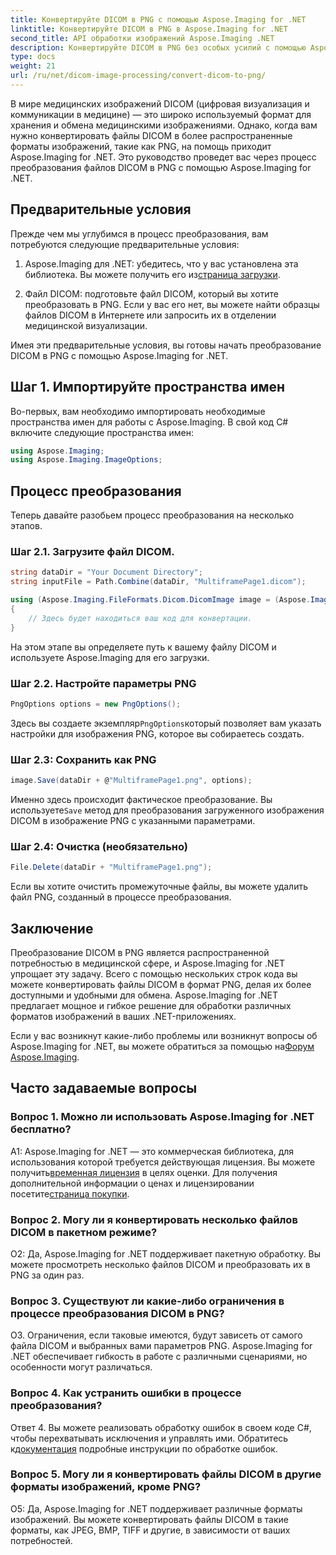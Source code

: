 ```yaml
---
title: Конвертируйте DICOM в PNG с помощью Aspose.Imaging for .NET
linktitle: Конвертируйте DICOM в PNG в Aspose.Imaging for .NET
second_title: API обработки изображений Aspose.Imaging .NET
description: Конвертируйте DICOM в PNG без особых усилий с помощью Aspose.Imaging for .NET. Оптимизируйте обмен медицинскими изображениями.
type: docs
weight: 21
url: /ru/net/dicom-image-processing/convert-dicom-to-png/
---
```

В мире медицинских изображений DICOM (цифровая визуализация и коммуникации в медицине) — это широко используемый формат для хранения и обмена медицинскими изображениями. Однако, когда вам нужно конвертировать файлы DICOM в более распространенные форматы изображений, такие как PNG, на помощь приходит Aspose.Imaging for .NET. Это руководство проведет вас через процесс преобразования файлов DICOM в PNG с помощью Aspose.Imaging for .NET.

## Предварительные условия

Прежде чем мы углубимся в процесс преобразования, вам потребуются следующие предварительные условия:

1.  Aspose.Imaging для .NET: убедитесь, что у вас установлена эта библиотека. Вы можете получить его из[страница загрузки](https://releases.aspose.com/imaging/net/).

2. Файл DICOM: подготовьте файл DICOM, который вы хотите преобразовать в PNG. Если у вас его нет, вы можете найти образцы файлов DICOM в Интернете или запросить их в отделении медицинской визуализации.

Имея эти предварительные условия, вы готовы начать преобразование DICOM в PNG с помощью Aspose.Imaging for .NET.

## Шаг 1. Импортируйте пространства имен

Во-первых, вам необходимо импортировать необходимые пространства имен для работы с Aspose.Imaging. В свой код C# включите следующие пространства имен:

```csharp
using Aspose.Imaging;
using Aspose.Imaging.ImageOptions;
```

## Процесс преобразования

Теперь давайте разобьем процесс преобразования на несколько этапов.

### Шаг 2.1. Загрузите файл DICOM.

```csharp
string dataDir = "Your Document Directory";
string inputFile = Path.Combine(dataDir, "MultiframePage1.dicom");

using (Aspose.Imaging.FileFormats.Dicom.DicomImage image = (Aspose.Imaging.FileFormats.Dicom.DicomImage)Image.Load(inputFile))
{
    // Здесь будет находиться ваш код для конвертации.
}
```

На этом этапе вы определяете путь к вашему файлу DICOM и используете Aspose.Imaging для его загрузки.

### Шаг 2.2. Настройте параметры PNG

```csharp
PngOptions options = new PngOptions();
```

 Здесь вы создаете экземпляр`PngOptions`который позволяет вам указать настройки для изображения PNG, которое вы собираетесь создать.

### Шаг 2.3: Сохранить как PNG

```csharp
image.Save(dataDir + @"MultiframePage1.png", options);
```

 Именно здесь происходит фактическое преобразование. Вы используете`Save` метод для преобразования загруженного изображения DICOM в изображение PNG с указанными параметрами.

### Шаг 2.4: Очистка (необязательно)

```csharp
File.Delete(dataDir + "MultiframePage1.png");
```

Если вы хотите очистить промежуточные файлы, вы можете удалить файл PNG, созданный в процессе преобразования.

## Заключение

Преобразование DICOM в PNG является распространенной потребностью в медицинской сфере, и Aspose.Imaging for .NET упрощает эту задачу. Всего с помощью нескольких строк кода вы можете конвертировать файлы DICOM в формат PNG, делая их более доступными и удобными для обмена. Aspose.Imaging for .NET предлагает мощное и гибкое решение для обработки различных форматов изображений в ваших .NET-приложениях.

 Если у вас возникнут какие-либо проблемы или возникнут вопросы об Aspose.Imaging for .NET, вы можете обратиться за помощью на[Форум Aspose.Imaging](https://forum.aspose.com/).

## Часто задаваемые вопросы

### Вопрос 1. Можно ли использовать Aspose.Imaging for .NET бесплатно?

A1: Aspose.Imaging for .NET — это коммерческая библиотека, для использования которой требуется действующая лицензия. Вы можете получить[временная лицензия](https://purchase.aspose.com/temporary-license/) в целях оценки. Для получения дополнительной информации о ценах и лицензировании посетите[страница покупки](https://purchase.aspose.com/buy).

### Вопрос 2. Могу ли я конвертировать несколько файлов DICOM в пакетном режиме?

О2: Да, Aspose.Imaging for .NET поддерживает пакетную обработку. Вы можете просмотреть несколько файлов DICOM и преобразовать их в PNG за один раз.

### Вопрос 3. Существуют ли какие-либо ограничения в процессе преобразования DICOM в PNG?

О3. Ограничения, если таковые имеются, будут зависеть от самого файла DICOM и выбранных вами параметров PNG. Aspose.Imaging for .NET обеспечивает гибкость в работе с различными сценариями, но особенности могут различаться.

### Вопрос 4. Как устранить ошибки в процессе преобразования?

 Ответ 4. Вы можете реализовать обработку ошибок в своем коде C#, чтобы перехватывать исключения и управлять ими. Обратитесь к[документация](https://reference.aspose.com/imaging/net/) подробные инструкции по обработке ошибок.

### Вопрос 5. Могу ли я конвертировать файлы DICOM в другие форматы изображений, кроме PNG?

О5: Да, Aspose.Imaging for .NET поддерживает различные форматы изображений. Вы можете конвертировать файлы DICOM в такие форматы, как JPEG, BMP, TIFF и другие, в зависимости от ваших потребностей.
